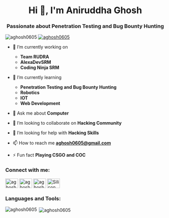 <h1 align="center">Hi 👋, I'm Aniruddha Ghosh</h1>
<h3 align="center">Passionate about Penetration Testing and Bug Bounty Hunting</h3>

<p align="left"> <img src="https://komarev.com/ghpvc/?username=aghosh0605&label=Profile%20views&color=0e75b6&style=flat" alt="aghosh0605" /> 
<a href="https://twitter.com/aghosh0605" target="blank"><img src="https://img.shields.io/twitter/follow/aghosh0605?logo=twitter&style=for-the-badge" alt="aghosh0605" /></a> </p>

- 🔭 I’m currently working on 
   - **Team RUDRA**
   - **AlexaDevSRM**
   - **Coding Ninja SRM**

- 🌱 I’m currently learning 
   - **Penetration Testing and Bug Bounty Hunting**
   - **Robotics**
   - **IOT**
   - **Web Development**
- 💬 Ask me about **Computer**

- 👯 I’m looking to collaborate on **Hacking Community**

- 🤝 I’m looking for help with **Hacking Skills**

- 📫 How to reach me **aghosh0605@gmail.com**

- ⚡ Fun fact **Playing CSGO and COC**

<h3 align="left">Connect with me:</h3>
<p align="left">
<a href="https://twitter.com/aghosh0605" target="blank"><img align="center" src="https://cdn.jsdelivr.net/npm/simple-icons@3.0.1/icons/twitter.svg" alt="aghosh0605" height="30" width="40" /></a>
<a href="https://linkedin.com/in/aghosh0605" target="blank"><img align="center" src="https://cdn.jsdelivr.net/npm/simple-icons@3.0.1/icons/linkedin.svg" alt="aghosh0605" height="30" width="40" /></a>
<a href="https://fb.com/aghosh0605" target="blank"><img align="center" src="https://cdn.jsdelivr.net/npm/simple-icons@3.0.1/icons/facebook.svg" alt="aghosh0605" height="30" width="40" /></a>
<a href="https://www.youtube.com/channel/UC9dnPXrSNHznSC3JsFMtHQw" target="blank"><img align="center" src="https://cdn.jsdelivr.net/npm/simple-icons@3.0.1/icons/youtube.svg" alt="Silicon Hertz" height="30" width="40" /></a>
</p>

<h3 align="left">Languages and Tools:</h3>


<p><img align="left" src="https://github-readme-stats.vercel.app/api/top-langs?username=aghosh0605&show_icons=true&locale=en&layout=compact" alt="aghosh0605" /></p>

<p>&nbsp;<img align="center" src="https://github-readme-stats.vercel.app/api?username=aghosh0605&show_icons=true&locale=en" alt="aghosh0605" /></p>
